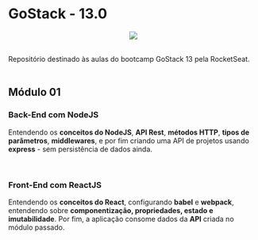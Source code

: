 # GoStack - 13.0
<p align="center">
  <img src="https://camo.githubusercontent.com/8c13dc2618dbd7f76d1d574350b98fdee1335ce5/68747470733a2f2f726f636b6574736561742d63646e2e73332d73612d656173742d312e616d617a6f6e6177732e636f6d2f626f6f7463616d702d6865616465722e706e67"/>
</p>
<br>
Repositório destinado às aulas do bootcamp GoStack 13 pela RocketSeat.
<br><br>
<h2>Módulo 01</h2>
<h3>Back-End com NodeJS</h3>
<p>Entendendo os <b>conceitos do NodeJS</b>, <b>API Rest</b>, <b>métodos HTTP</b>, <b>tipos de parâmetros</b>, <b>middlewares</b>, e por fim criando uma API de projetos usando <b>express</b> - sem persistência de dados ainda. </p>
<br>
<h3>Front-End com ReactJS</h3>
<p>Entendendo os <b>conceitos do React</b>, configurando <b>babel</b> e <b>webpack</b>, entendendo sobre <b>componentização, propriedades, estado e imutabilidade</b>. Por fim, a aplicação consome dados da <b>API</b> criada no módulo passado.</p>

